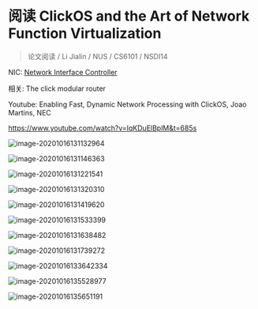 # 阅读 ClickOS and the Art of Network Function Virtualization

> 论文阅读 / Li Jialin / NUS / CS6101 / NSDI14

NIC: [Network Interface Controller](https://en.wikipedia.org/wiki/Network_interface_controller)

相关: The click modular router

Youtube: Enabling Fast, Dynamic Network Processing with ClickOS, Joao Martins, NEC

https://www.youtube.com/watch?v=IqKDuElBplM&t=685s

![image-20201016131132964](2020-08-09-085023.assets/image-20201016131132964.png)

![image-20201016131146363](2020-08-09-085023.assets/image-20201016131146363.png)

![image-20201016131221541](2020-08-09-085023.assets/image-20201016131221541.png)

![image-20201016131320310](2020-08-09-085023.assets/image-20201016131320310.png)

![image-20201016131419620](2020-08-09-085023.assets/image-20201016131419620.png)

![image-20201016131533399](2020-08-09-085023.assets/image-20201016131533399.png)

![image-20201016131638482](2020-08-09-085023.assets/image-20201016131638482.png)

![image-20201016131739272](2020-08-09-085023.assets/image-20201016131739272.png)

![image-20201016133642334](2020-08-09-085023.assets/image-20201016133642334.png)

![image-20201016135528977](2020-08-09-085023.assets/image-20201016135528977.png)

![image-20201016135651191](2020-08-09-085023.assets/image-20201016135651191.png)